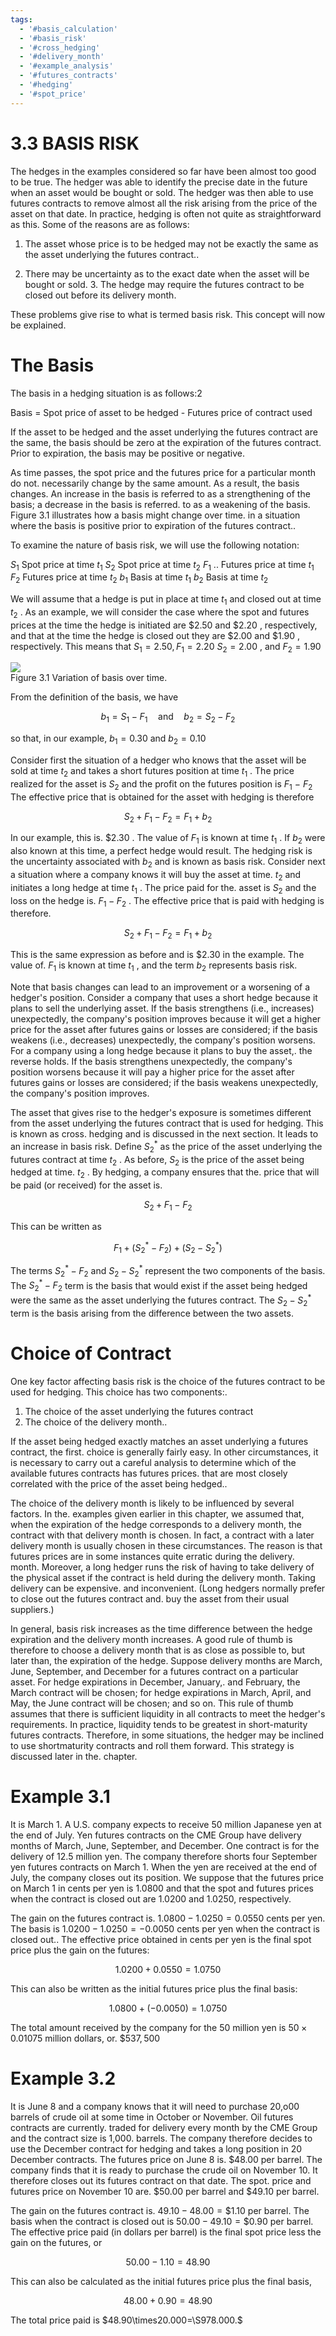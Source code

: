 ```yaml
---
tags:
  - '#basis_calculation'
  - '#basis_risk'
  - '#cross_hedging'
  - '#delivery_month'
  - '#example_analysis'
  - '#futures_contracts'
  - '#hedging'
  - '#spot_price'
---
```

# 3.3 BASIS RISK  

The hedges in the examples considered so far have been almost too good to be true. The hedger was able to identify the precise date in the future when an asset would be bought or sold. The hedger was then able to use futures contracts to remove almost all the risk arising from the price of the asset on that date. In practice, hedging is often not quite as straightforward as this. Some of the reasons are as follows:  

1. The asset whose price is to be hedged may not be exactly the same as the asset underlying the futures contract..  

2. There may be uncertainty as to the exact date when the asset will be bought or sold. 3. The hedge may require the futures contract to be closed out before its delivery month.  

These problems give rise to what is termed basis risk. This concept will now be explained.  

# The Basis  

The basis in a hedging situation is as follows:2  

Basis $=$ Spot price of asset to be hedged - Futures price of contract used  

If the asset to be hedged and the asset underlying the futures contract are the same, the basis should be zero at the expiration of the futures contract. Prior to expiration, the basis may be positive or negative.  

As time passes, the spot price and the futures price for a particular month do not. necessarily change by the same amount. As a result, the basis changes. An increase in the basis is referred to as a strengthening of the basis; a decrease in the basis is referred. to as a weakening of the basis. Figure 3.1 illustrates how a basis might change over time. in a situation where the basis is positive prior to expiration of the futures contract..  

To examine the nature of basis risk, we will use the following notation:  

$S_{1}$ Spot price at time $t_{1}$ $S_{2}$ Spot price at time $t_{2}$ $F_{1}$ .. Futures price at time $t_{1}$ $F_{2}$ Futures price at time $t_{2}$ $b_{1}$ Basis at time $t_{1}$ $b_{2}$ Basis at time $t_{2}$  

We will assume that a hedge is put in place at time $t_{1}$ and closed out at time $t_{2}$ . As an example, we will consider the case where the spot and futures prices at the time the hedge is initiated are $\$2.50$ and $\$2.20$ , respectively, and that at the time the hedge is closed out they are $\$2.00$ and $\$1.90$ , respectively. This means that $S_{1}=2.50,F_{1}=2.20$ $S_{2}=2.00$ , and $F_{2}=1.90$  

![](2086bec2cc543cadd9fd3f9ad139c921d19d3c35dcfb836246d70a2bee4654a0.jpg)  
Figure 3.1 Variation of basis over time.  

From the definition of the basis, we have  

$$
b_{1}=S_{1}-F_{1}\quad\mathrm{and}\quad b_{2}=S_{2}-F_{2}
$$  

so that, in our example, $b_{1}=0.30$ and $b_{2}=0.10$  

Consider first the situation of a hedger who knows that the asset will be sold at time $t_{2}$ and takes a short futures position at time $t_{1}$ . The price realized for the asset is $S_{2}$ and the profit on the futures position is $F_{1}\mathrm{~-~}F_{2}$ The effective price that is obtained for the asset with hedging is therefore  

$$
S_{2}+F_{1}-F_{2}=F_{1}+b_{2}
$$  

In our example, this is. $\$2.30$ . The value of $F_{1}$ is known at time $t_{1}$ . If $b_{2}$ were also known at this time, a perfect hedge would result. The hedging risk is the uncertainty associated with $b_{2}$ and is known as basis risk. Consider next a situation where a company knows it will buy the asset at time. $t_{2}$ and initiates a long hedge at time $t_{1}$ . The price paid for the. asset is $S_{2}$ and the loss on the hedge is. $F_{1}-F_{2}$ . The effective price that is paid with hedging is therefore.  

$$
S_{2}+F_{1}-F_{2}=F_{1}+b_{2}
$$  

This is the same expression as before and is $\$2.30$ in the example. The value of. $F_{1}$ is known at time $t_{1}$ , and the term $b_{2}$ represents basis risk.  

Note that basis changes can lead to an improvement or a worsening of a hedger's position. Consider a company that uses a short hedge because it plans to sell the underlying asset. If the basis strengthens (i.e., increases) unexpectedly, the company's position improves because it will get a higher price for the asset after futures gains or losses are considered; if the basis weakens (i.e., decreases) unexpectedly, the company's position worsens. For a company using a long hedge because it plans to buy the asset,. the reverse holds. If the basis strengthens unexpectedly, the company's position worsens because it will pay a higher price for the asset after futures gains or losses are considered; if the basis weakens unexpectedly, the company's position improves.  

The asset that gives rise to the hedger's exposure is sometimes different from the asset underlying the futures contract that is used for hedging. This is known as cross. hedging and is discussed in the next section. It leads to an increase in basis risk. Define $S_{2}^{*}$ as the price of the asset underlying the futures contract at time $t_{2}$ . As before, $S_{2}$ is the price of the asset being hedged at time. $t_{2}$ . By hedging, a company ensures that the. price that will be paid (or received) for the asset is.  

$$
S_{2}+F_{1}-F_{2}
$$  

This can be written as  

$$
F_{1}+(S_{2}^{*}-F_{2})+(S_{2}-S_{2}^{*})
$$  

The terms $S_{2}^{*}-F_{2}$ and $S_{2}-S_{2}^{*}$ represent the two components of the basis. The $S_{2}^{*}-F_{2}$ term is the basis that would exist if the asset being hedged were the same as the asset underlying the futures contract. The $S_{2}-S_{2}^{*}$ term is the basis arising from the difference between the two assets.  

# Choice of Contract  

One key factor affecting basis risk is the choice of the futures contract to be used for hedging. This choice has two components:.  

1. The choice of the asset underlying the futures contract   
2. The choice of the delivery month..  

If the asset being hedged exactly matches an asset underlying a futures contract, the first. choice is generally fairly easy. In other circumstances, it is necessary to carry out a careful analysis to determine which of the available futures contracts has futures prices. that are most closely correlated with the price of the asset being hedged..  

The choice of the delivery month is likely to be influenced by several factors. In the. examples given earlier in this chapter, we assumed that, when the expiration of the hedge corresponds to a delivery month, the contract with that delivery month is chosen. In fact, a contract with a later delivery month is usually chosen in these circumstances. The reason is that futures prices are in some instances quite erratic during the delivery. month. Moreover, a long hedger runs the risk of having to take delivery of the physical asset if the contract is held during the delivery month. Taking delivery can be expensive. and inconvenient. (Long hedgers normally prefer to close out the futures contract and. buy the asset from their usual suppliers.)  

In general, basis risk increases as the time difference between the hedge expiration and the delivery month increases. A good rule of thumb is therefore to choose a delivery month that is as close as possible to, but later than, the expiration of the hedge. Suppose delivery months are March, June, September, and December for a futures contract on a particular asset. For hedge expirations in December, January,. and February, the March contract will be chosen; for hedge expirations in March, April, and May, the June contract will be chosen; and so on. This rule of thumb assumes that there is sufficient liquidity in all contracts to meet the hedger's requirements. In practice, liquidity tends to be greatest in short-maturity futures contracts. Therefore, in some situations, the hedger may be inclined to use shortmaturity contracts and roll them forward. This strategy is discussed later in the. chapter.  

# Example 3.1  

It is March 1. A U.S. company expects to receive 50 million Japanese yen at the end of July. Yen futures contracts on the CME Group have delivery months of March, June, September, and December. One contract is for the delivery of 12.5 million yen. The company therefore shorts four September yen futures contracts on March 1. When the yen are received at the end of July, the company closes out its position. We suppose that the futures price on March 1 in cents per yen is 1.0800 and that the spot and futures prices when the contract is closed out are 1.0200 and 1.0250, respectively.  

The gain on the futures contract is. $1.0800-1.0250=0.0550$ cents per yen. The basis is $1.0200-1.0250=-0.0050$ cents per yen when the contract is closed out.. The effective price obtained in cents per yen is the final spot price plus the gain on the futures:  

$$
1.0200+0.0550=1.0750
$$  

This can also be written as the initial futures price plus the final basis:  

$$
1.0800+(-0.0050)=1.0750
$$  

The total amount received by the company for the 50 million yen is $50\times0.01075$ million dollars, or. $\$537,500$  

# Example 3.2  

It is June 8 and a company knows that it will need to purchase 20,o00 barrels of crude oil at some time in October or November. Oil futures contracts are currently. traded for delivery every month by the CME Group and the contract size is 1,000. barrels. The company therefore decides to use the December contract for hedging and takes a long position in 20 December contracts. The futures price on June 8 is. $\$48.00$ per barrel. The company finds that it is ready to purchase the crude oil on November 10. It therefore closes out its futures contract on that date. The spot. price and futures price on November 10 are. $\$50.00$ per barrel and $\$49.10$ per barrel.  

The gain on the futures contract is. $49.10-48.00=\$1.10$ per barrel. The basis when the contract is closed out is $50.00-49.10=\$0.90$ per barrel. The effective price paid (in dollars per barrel) is the final spot price less the gain on the futures, or  

$$
50.00-1.10=48.90
$$  

This can also be calculated as the initial futures price plus the final basis,  

$$
48.00+0.90=48.90
$$  

The total price paid is $48.90\times20.000=\S978.000.$  
